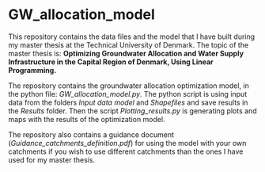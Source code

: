 # GW_allocation_model
This repository contains the data files and the model that I have built during my master thesis at the Technical University of Denmark.
The topic of the master thesis is:
**Optimizing Groundwater Allocation and Water Supply Infrastructure in the Capital Region of Denmark, Using Linear Programming.**

The repository contains the groundwater allocation optimization model, in the python file: *GW_allocation_model.py*.
The python script is using input data from the folders *Input data model* and *Shapefiles* and save results in the *Results* folder.
Then the script *Plotting_results.py* is generating plots and maps with the results of the optimization model.

The repository also contains a guidance document (*Guidance_catchments_definition.pdf*) for using the model with your own catchments if you wish to use different catchments than the ones I have used for my master thesis.
